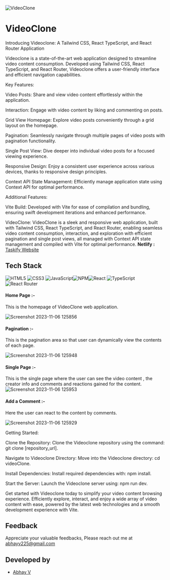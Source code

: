 
![VideoClone](https://i.ibb.co/Q70Pn7w/logo.png)





# VideoClone
Introducing Videoclone: A Tailwind CSS, React TypeScript, and React Router Application

Videoclone is a state-of-the-art web application designed to streamline video content consumption. Developed using Tailwind CSS, React TypeScript, and React Router, Videoclone offers a user-friendly interface and efficient navigation capabilities.

Key Features:

Video Posts: Share and view video content effortlessly within the application.

Interaction: Engage with video content by liking and commenting on posts.

Grid View Homepage: Explore video posts conveniently through a grid layout on the homepage.

Pagination: Seamlessly navigate through multiple pages of video posts with pagination functionality.

Single Post View: Dive deeper into individual video posts for a focused viewing experience.

Responsive Design: Enjoy a consistent user experience across various devices, thanks to responsive design principles.

Context API State Management: Efficiently manage application state using Context API for optimal performance.

Additional Features:

Vite Build: Developed with Vite for ease of compilation and bundling, ensuring swift development iterations and enhanced performance.


VideoClone: VideoClone is a sleek and responsive web application, built with Tailwind CSS, React TypeScript, and React Router, enabling seamless video content consumption, interaction, and exploration with efficient pagination and single post views, all managed with Context API state management and compiled with Vite for optimal performance.
**Netlify :**  [Taskify Website](https://videoclone225.netlify.app/)
## Tech Stack

![HTML5](https://img.shields.io/badge/html5-%23E34F26.svg?style=for-the-badge&logo=html5&logoColor=white) ![CSS3](https://img.shields.io/badge/css3-%231572B6.svg?style=for-the-badge&logo=css3&logoColor=white) ![JavaScript](https://img.shields.io/badge/javascript-%23323330.svg?style=for-the-badge&logo=javascript&logoColor=%23F7DF1E)![NPM](https://img.shields.io/badge/NPM-%23CB3837.svg?style=for-the-badge&logo=npm&logoColor=white)![React](https://img.shields.io/badge/react-%2320232a.svg?style=for-the-badge&logo=react&logoColor=%2361DAFB)
 ![TypeScript](https://img.shields.io/badge/TypeScript-3178C6?style=for-the-badge&logo=typescript&logoColor=white)  ![React Router](https://img.shields.io/badge/React_Router-CA4245?style=for-the-badge&logo=react-router&logoColor=white) 


#### Home Page :-
This is the homepage of VideoClone web application.

![Screenshot 2023-11-06 125856](https://i.ibb.co/qYLqG16/progress.png)


#### Pagination :-
This is the pagination area so that user can dynamically view the contents of each page.

![Screenshot 2023-11-06 125948](https://i.ibb.co/n6Z6Ld8/Signin.png)


#### Single Page :-

This is the single page where the user can see the video content , the creator info and comments and reactions gained for the content.
![Screenshot 2023-11-06 125953](https://i.ibb.co/p31hTbW/signup.png)




#### Add a Comment :-

Here the user can react to the content by comments.

![Screenshot 2023-11-06 125929](https://i.ibb.co/Gd2Jg9c/addtask.png)



Getting Started:

Clone the Repository: Clone the Videoclone repository using the command: git clone [repository_url].

Navigate to Videoclone Directory: Move into the Videoclone directory: cd videoClone.

Install Dependencies: Install required dependencies with: npm install.

Start the Server: Launch the Videoclone server using: npm run dev.

Get started with Videoclone today to simplify your video content browsing experience. Efficiently explore, interact, and enjoy a wide array of video content with ease, powered by the latest web technologies and a smooth development experience with Vite.





## Feedback

 Appreciate your valuable feedbacks, Please reach out me at abhayv225@gmail.com


## Developed by
- [Abhay V](https://github.com/abii225)

